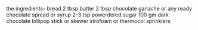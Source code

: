 the ingredients-
bread
2 tbsp butter
2 tbsp chocolate ganache or any ready chocolate spread or syrup
2-3 tsp powerdered sugar
100 gm dark chocolate
lollipop stick or skewer
strofoam or thermocol
sprinklers
